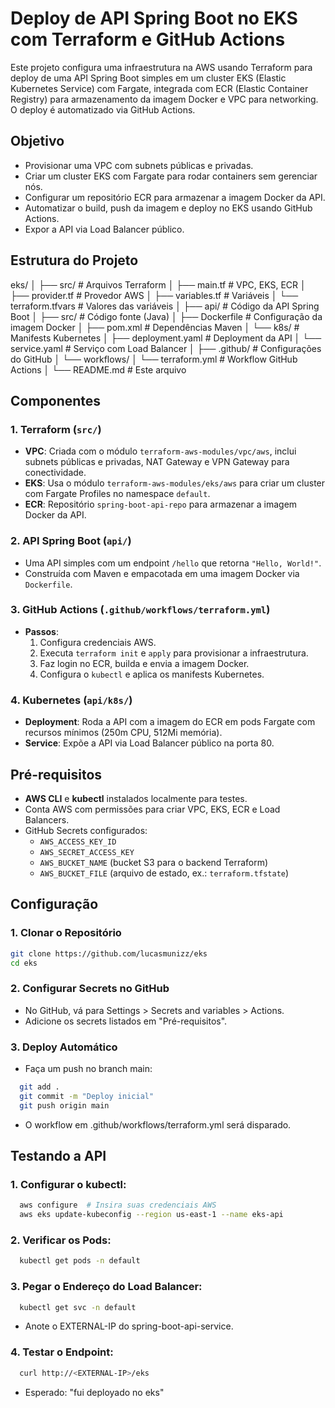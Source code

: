 # Deploy de API Spring Boot no EKS com Terraform e GitHub Actions

Este projeto configura uma infraestrutura na AWS usando Terraform para deploy de uma API Spring Boot simples em um cluster EKS (Elastic Kubernetes Service) com Fargate, integrada com ECR (Elastic Container Registry) para armazenamento da imagem Docker e VPC para networking. O deploy é automatizado via GitHub Actions.

## Objetivo
- Provisionar uma VPC com subnets públicas e privadas.
- Criar um cluster EKS com Fargate para rodar containers sem gerenciar nós.
- Configurar um repositório ECR para armazenar a imagem Docker da API.
- Automatizar o build, push da imagem e deploy no EKS usando GitHub Actions.
- Expor a API via Load Balancer público.

## Estrutura do Projeto

eks/
│
├── src/                          # Arquivos Terraform
│   ├── main.tf                  # VPC, EKS, ECR
│   ├── provider.tf              # Provedor AWS
│   ├── variables.tf             # Variáveis
│   └── terraform.tfvars         # Valores das variáveis
│
├── api/                         # Código da API Spring Boot
│   ├── src/                     # Código fonte (Java)
│   ├── Dockerfile               # Configuração da imagem Docker
│   ├── pom.xml                  # Dependências Maven
│   └── k8s/                     # Manifests Kubernetes
│       ├── deployment.yaml      # Deployment da API
│       └── service.yaml         # Serviço com Load Balancer
│
├── .github/                     # Configurações do GitHub
│   └── workflows/
│       └── terraform.yml        # Workflow GitHub Actions
│
└── README.md                    # Este arquivo



## Componentes

### 1. Terraform (`src/`)
- **VPC**: Criada com o módulo `terraform-aws-modules/vpc/aws`, inclui subnets públicas e privadas, NAT Gateway e VPN Gateway para conectividade.
- **EKS**: Usa o módulo `terraform-aws-modules/eks/aws` para criar um cluster com Fargate Profiles no namespace `default`.
- **ECR**: Repositório `spring-boot-api-repo` para armazenar a imagem Docker da API.

### 2. API Spring Boot (`api/`)
- Uma API simples com um endpoint `/hello` que retorna `"Hello, World!"`.
- Construída com Maven e empacotada em uma imagem Docker via `Dockerfile`.

### 3. GitHub Actions (`.github/workflows/terraform.yml`)
- **Passos**:
  1. Configura credenciais AWS.
  2. Executa `terraform init` e `apply` para provisionar a infraestrutura.
  3. Faz login no ECR, builda e envia a imagem Docker.
  4. Configura o `kubectl` e aplica os manifests Kubernetes.

### 4. Kubernetes (`api/k8s/`)
- **Deployment**: Roda a API com a imagem do ECR em pods Fargate com recursos mínimos (250m CPU, 512Mi memória).
- **Service**: Expõe a API via Load Balancer público na porta 80.

## Pré-requisitos
- **AWS CLI** e **kubectl** instalados localmente para testes.
- Conta AWS com permissões para criar VPC, EKS, ECR e Load Balancers.
- GitHub Secrets configurados:
  - `AWS_ACCESS_KEY_ID`
  - `AWS_SECRET_ACCESS_KEY`
  - `AWS_BUCKET_NAME` (bucket S3 para o backend Terraform)
  - `AWS_BUCKET_FILE` (arquivo de estado, ex.: `terraform.tfstate`)

## Configuração

### 1. Clonar o Repositório
```bash
git clone https://github.com/lucasmunizz/eks
cd eks
```

### 2. Configurar Secrets no GitHub
- No GitHub, vá para Settings > Secrets and variables > Actions.
- Adicione os secrets listados em "Pré-requisitos".

### 3. Deploy Automático
- Faça um push no branch main:
```bash
  git add .
  git commit -m "Deploy inicial"
  git push origin main
```
- O workflow em .github/workflows/terraform.yml será disparado.

## Testando a API

### 1. Configurar o kubectl:

```bash
  aws configure  # Insira suas credenciais AWS
  aws eks update-kubeconfig --region us-east-1 --name eks-api
```

### 2. Verificar os Pods:
```bash
  kubectl get pods -n default
```

### 3. Pegar o Endereço do Load Balancer:
```bash
  kubectl get svc -n default
```
- Anote o EXTERNAL-IP do spring-boot-api-service.

### 4. Testar o Endpoint:
```bash
  curl http://<EXTERNAL-IP>/eks
```
- Esperado: "fui deployado no eks"


